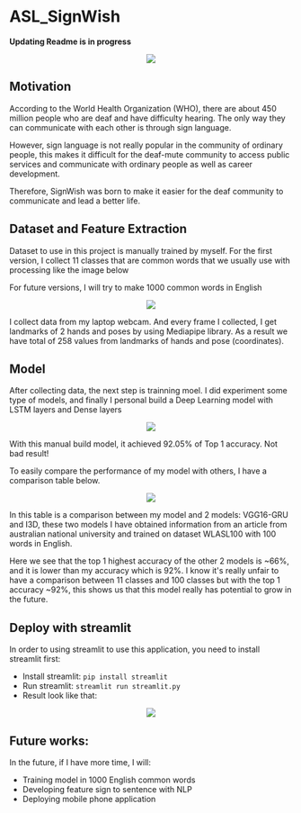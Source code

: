 # ASL_SignWish 
**Updating Readme is in progress**

<p align="center">
  <img src="https://user-images.githubusercontent.com/87942072/138586745-50618668-598b-425b-9348-8d2819c86692.png" />
</p>


## Motivation
According to the World Health Organization (WHO), there are about 450 million people who are deaf and have difficulty hearing. The only way they can communicate with each other is through sign language.

However, sign language is not really popular in the community of ordinary people, this makes it difficult for the deaf-mute community to access public services and communicate with ordinary people as well as career development.

Therefore, SignWish was born to make it easier for the deaf community to communicate and lead a better life.

## Dataset and Feature Extraction

Dataset to use in this project is manually trained by myself. For the first version, I collect 11 classes that are common words that we usually use with processing like the image below

For future versions, I will try to make 1000 common words in English

<p align="center">
  <img src="https://user-images.githubusercontent.com/87942072/138586643-b8d67cb1-fe5c-42d2-a5ab-5d14d7af8578.png" />
</p>

I collect data from my laptop webcam. And every frame I collected, I get landmarks of 2 hands and poses by using Mediapipe library. As a result we have total of 258 values from landmarks of hands and pose (coordinates).

## Model

After collecting data, the next step is trainning moel. I did experiment some type of models, and finally I personal build a Deep Learning model with LSTM layers and Dense layers

<p align="center">
  <img src="https://user-images.githubusercontent.com/87942072/139185931-94500e97-c92a-48b8-8ecb-ecc6afed7d51.png" />
</p>

With this manual build model, it achieved 92.05% of Top 1 accuracy. Not bad result!

To easily compare the performance of my model with others, I have a comparison table below.

<p align="center">
  <img src="https://user-images.githubusercontent.com/87942072/139209235-2d5d453f-8e43-4bb5-99ae-4e53cbee11c5.png" />
</p>

In this table is a comparison between my model and 2 models: VGG16-GRU and I3D, these two models I have obtained information from an article from australian national university and trained on dataset WLASL100 with 100 words in English.

Here we see that the top 1 highest accuracy of the other 2 models is ~66%, and it is lower than my accuracy which is 92%. I know it's really unfair to have a comparison between 11 classes and 100 classes but with the top 1 accuracy ~92%, this shows us that this model really has potential to grow in the future.

## Deploy with streamlit
In order to using streamlit to use this application, you need to install streamlit first:
- Install streamlit: `pip install streamlit`
- Run streamlit: `streamlit run streamlit.py`
- Result look like that:

<p align="center">
  <img src="https://user-images.githubusercontent.com/87942072/139210018-8463ec00-f20b-4045-912f-efa4f94132f2.png" />
</p>

## Future works:
In the future, if I have more time, I will:
- Training model in 1000 English common words
- Developing feature sign to sentence with NLP
- Deploying mobile phone application




